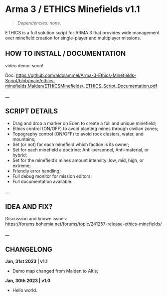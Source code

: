 # Arma 3 / ETHICS Minefields v1.1
>*Dependencies: none.*

ETHICS is a full solution script for ARMA 3 that provides wide management over minefield creation for single-player and multiplayer missions.

## HOW TO INSTALL / DOCUMENTATION

video demo: soon!

Doc: https://github.com/aldolammel/Arma-3-Ethics-Minefields-Script/blob/main/ethics-minefields.Malden/ETHICSMinefields/_ETHICS_Script_Documentation.pdf

__

## SCRIPT DETAILS

- Drag and drop a marker on Eden to create a full and unique minefield;
- Ethics control (ON/OFF) to avoid planting mines through civilian zones;
- Topography control (ON/OFF) to avoid rock clusters, water, and mountains;
- Set (or not) for each minefield which faction is its owner;
- Set for each minefield a doctrine: Anti-personnel, Anti-material, or hybrid;
- Set for the minefield’s mines amount intensity: low, mid, high, or extreme;
- Friendly error handling;
- Full debug monitor for mission editors;
- Full documentation available.

__

## IDEA AND FIX?

Discussion and known issues: https://forums.bohemia.net/forums/topic/241257-release-ethics-minefields/

__

## CHANGELONG

**Jan, 31st 2023 | v1.1**

- Demo map changed from Malden to Altis;

**Jan, 30th 2023 | v1.0**

- Hello world.
